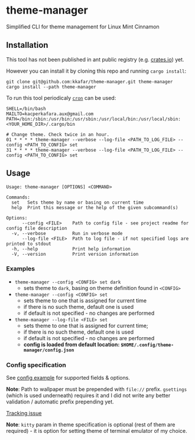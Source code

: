 # theme-manager

Simplified CLI for theme management for Linux Mint Cinnamon

## Installation

This tool has not been published in ant public registry (e.g. [crates.io](https://crates.io/)) yet.

However you can install it by cloning this repo and running `cargo install`:

```
git clone git@github.com:kkafar/theme-manager.git theme-manager
cargo install --path theme-manager
```

To run this tool periodicaly [`cron`](https://en.wikipedia.org/wiki/Cron) can be used:

```
SHELL=/bin/bash
MAILTO=kacperkafara.aux@gmail.com
PATH=/bin:/sbin:/usr/bin:/usr/sbin:/usr/local/bin:/usr/local/sbin:<YOUR_HOME_DIR>/.cargo/bin

# Change theme. Check twice in an hour.
01 * * * * theme-manager --verbose --log-file <PATH_TO_LOG_FILE> --config <PATH_TO_CONFIG> set
31 * * * * theme-manager --verbose --log-file <PATH_TO_LOG_FILE> --config <PATH_TO_CONFIG> set
```


## Usage

```
Usage: theme-manager [OPTIONS] <COMMAND>

Commands:
  set   Sets theme by name or basing on current time
  help  Print this message or the help of the given subcommand(s)

Options:
      --config <FILE>    Path to config file - see project readme for config file description
  -v, --verbose          Run in verbose mode
      --log-file <FILE>  Path to log file - if not specified logs are printed to stdout
  -h, --help             Print help information
  -V, --version          Print version information
```

### Examples

* `theme-manager --config <CONFIG> set dark`
  * sets theme to `dark`, basing on theme definition found in `<CONFIG>`
* `theme-manager --config <CONFIG> set`
  * sets theme to one that is assigned for current time
  * if there is no such theme, default one is used
  * if default is not specified - no changes are performed
* `theme-manager --log-file <FILE> set`
  * sets theme to one that is assigned for current time;
  * if there is no such theme, default one is used
  * if default is not specified - no changes are performed
  * **config is loaded from default location: `$HOME/.config/theme-manager/config.json`**

### Config specification

See [config example](config-example/config.json) for supported fields & options.

**Note**: Path to wallpaper must be prepended with `file://` prefix. `gsettings` (which is used underneath) requires it and I did not write any better validation / automatic prefix prepending yet.

[Tracking issue](https://github.com/kkafar/theme-manager/issues/28)


**Note**: `kitty` param in theme specification is optional (rest of them are required) - it is option for setting theme of terminal emulator of my choice.
